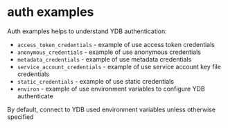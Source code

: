 # auth examples

Auth examples helps to understand YDB authentication:
* `access_token_credentials` - example of use access token credentials
* `anonymous_credentials` - example of use anonymous credentials
* `metadata_credentials` - example of use metadata credentials
* `service_account_credentials` - example of use service account key file credentials
* `static_credentials` - example of use static credentials
* `environ` - example of use environment variables to configure YDB authenticate

By default, connect to YDB used environment variables unless otherwise specified
